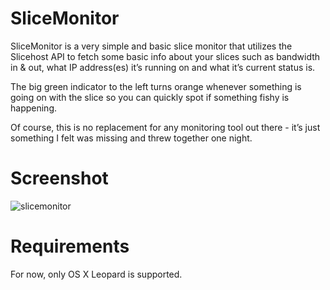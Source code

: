 # SliceMonitor

SliceMonitor is a very simple and basic slice monitor that utilizes the Slicehost API to fetch some basic info about your slices such as bandwidth in & out, what IP address(es) it’s running on and what it’s current status is.

The big green indicator to the left turns orange whenever something is going on with the slice so you can quickly spot if something fishy is happening.

Of course, this is no replacement for any monitoring tool out there - it’s just something I felt was missing and threw together one night.

# Screenshot
![slicemonitor](http://luddep.se/static/content/pics/widgets/slicemonitor/screenshot2.png)

# Requirements
For now, only OS X Leopard is supported.